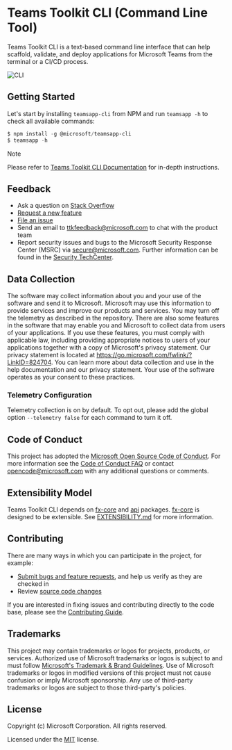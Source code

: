 # Teams Toolkit CLI (Command Line Tool)

Teams Toolkit CLI is a text-based command line interface that can help scaffold, validate, and deploy applications for Microsoft Teams from the terminal or a CI/CD process.

![CLI](https://aka.ms/cli-hero-image)

## Getting Started

Let's start by installing `teamsapp-cli` from NPM and run `teamsapp -h` to check all available commands:

```powershell
$ npm install -g @microsoft/teamsapp-cli
$ teamsapp -h
```

> [!NOTE]
> Please refer to [Teams Toolkit CLI Documentation](https://aka.ms/teamsfx-toolkit-cli) for in-depth instructions.

## Feedback

- Ask a question on [Stack Overflow](https://stackoverflow.com/questions/tagged/teams-toolkit)
- [Request a new feature](https://github.com/OfficeDev/TeamsFx/issues/new?assignees=&labels=&template=feature_request.md&title=)
- [File an issue](https://github.com/OfficeDev/TeamsFx/issues/new?assignees=&labels=&template=bug_report.md&title=)
- Send an email to ttkfeedback@microsoft.com to chat with the product team
- Report security issues and bugs to the Microsoft Security Response Center (MSRC) via secure@microsoft.com. Further information can be found in the [Security TechCenter](https://www.microsoft.com/msrc/faqs-report-an-issue?rtc=1).

## Data Collection

The software may collect information about you and your use of the software and send it to Microsoft. Microsoft may use this information to provide services and improve our products and services. You may turn off the telemetry as described in the repository. There are also some features in the software that may enable you and Microsoft to collect data from users of your applications. If you use these features, you must comply with applicable law, including providing appropriate notices to users of your applications together with a copy of Microsoft's privacy statement. Our privacy statement is located at https://go.microsoft.com/fwlink/?LinkID=824704. You can learn more about data collection and use in the help documentation and our privacy statement. Your use of the software operates as your consent to these practices.

### Telemetry Configuration

Telemetry collection is on by default. To opt out, please add the global option `--telemetry false` for each command to turn it off.

## Code of Conduct

This project has adopted the [Microsoft Open Source Code of Conduct](https://opensource.microsoft.com/codeofconduct/). For more information see the [Code of Conduct FAQ](https://opensource.microsoft.com/codeofconduct/faq/) or contact [opencode@microsoft.com](mailto:opencode@microsoft.com) with any additional questions or comments.

## Extensibility Model

Teams Toolkit CLI depends on [fx-core](/packages/fx-core) and [api](/packages/api) packages. [fx-core](/packages/fx-core) is designed to be extensible. See [EXTENSIBILITY.md](/packages/api/EXTENSIBILITY.md) for more information.

## Contributing

There are many ways in which you can participate in the project, for example:

- [Submit bugs and feature requests](https://github.com/OfficeDev/TeamsFx/issues), and help us verify as they are checked in
- Review [source code changes](https://github.com/OfficeDev/TeamsFx/pulls)

If you are interested in fixing issues and contributing directly to the code base, please see the [Contributing Guide](./CONTRIBUTING.md).

## Trademarks

This project may contain trademarks or logos for projects, products, or services. Authorized use of Microsoft trademarks or logos is subject to and must follow [Microsoft's Trademark & Brand Guidelines](https://www.microsoft.com/legal/intellectualproperty/trademarks/usage/general). Use of Microsoft trademarks or logos in modified versions of this project must not cause confusion or imply Microsoft sponsorship. Any use of third-party trademarks or logos are subject to those third-party's policies.

## License

Copyright (c) Microsoft Corporation. All rights reserved.

Licensed under the [MIT](LICENSE.txt) license.
